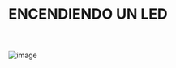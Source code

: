 <h1>ENCENDIENDO UN LED</h1>
<br>
<h4></h4>

![image](https://user-images.githubusercontent.com/71360677/222302415-24c7bf02-1f41-48cd-9498-58387c553123.png)

